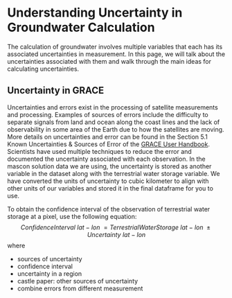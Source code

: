 # Understanding Uncertainty in Groundwater Calculation

The calculation of groundwater involves multiple variables that each has its associated uncertainties in measurement. In this page, we will talk about the uncertainties associated with them and walk through the main ideas for calculating uncertainties.

## Uncertainty in GRACE
Uncertainties and errors exist in the processing of satellite measurements and processing. Examples of sources of errors include the difficulty to separate signals from land and ocean along the coast lines and the lack of observability in some area of the Earth due to how the satellites are moving. More details on uncertainties and error can be found in the Section 5.1 Known Uncertainties & Sources of Error of the [GRACE User Handbook](). Scientists have used multiple techniques to reduce the error and documented the uncertainty associated with each observation. In the mascon solution data we are using, the uncertainty is stored as another variable in the dataset along with the terrestrial water storage variable. We have converted the units of uncertainty to cubic kilometer to align with other units of our variables and stored it in the final dataframe for you to use. 

To obtain the confidence interval of the observation of terrestrial water storage at a pixel, use the following equation:
$$
Confidence Interval~lat-lon~ = Terrestrial Water Storage~lat-lon~ ± Uncertainty~lat-lon
$$
where



- sources of uncertainty
- confidence interval
- uncertainty in a region
- castle paper: other sources of uncertainty
- combine errors from different measurement